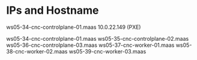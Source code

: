 # IPs and Hostname

ws05-34-cnc-controlplane-01.maas
10.0.22.149 (PXE)

ws05-34-cnc-controlplane-01.maas
ws05-35-cnc-controlplane-02.maas
ws05-36-cnc-controlplane-03.maas
ws05-37-cnc-worker-01.maas
ws05-38-cnc-worker-02.maas
ws05-39-cnc-worker-03.maas
